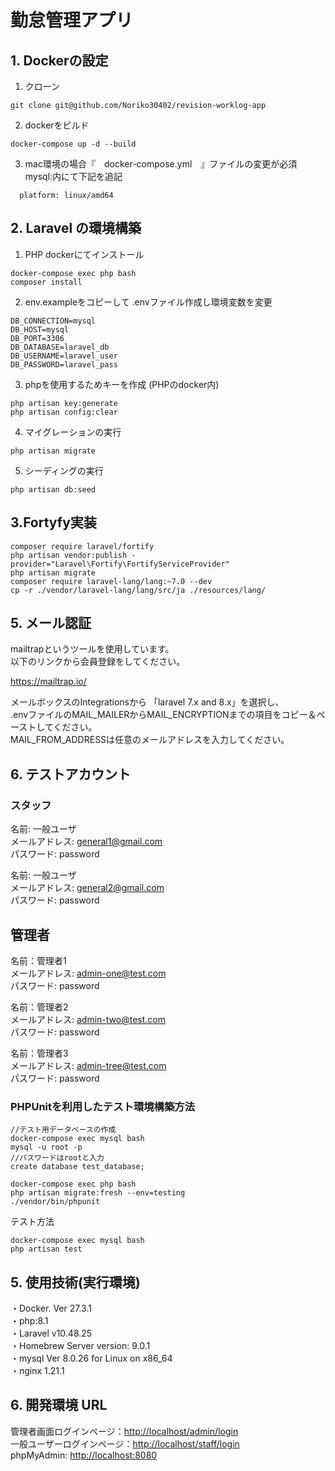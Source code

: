 # 勤怠管理アプリ

## 1. Dockerの設定

1. クローン

```
git clone git@github.com/Noriko30402/revision-worklog-app
 ```

2. dockerをビルド

```
docker-compose up -d --build
```

3. mac環境の場合『　docker-compose.yml　』ファイルの変更が必須<br>
   mysql:内にて下記を追記

  ```
    platform: linux/amd64
  ```

## 2. Laravel の環境構築

1. PHP dockerにてインストール

```
docker-compose exec php bash
composer install
 ```

2. env.exampleをコピーして .envファイル作成し環境変数を変更

```
DB_CONNECTION=mysql
DB_HOST=mysql
DB_PORT=3306
DB_DATABASE=laravel_db
DB_USERNAME=laravel_user
DB_PASSWORD=laravel_pass
```

3. phpを使用するためキーを作成 (PHPのdocker内)

```
php artisan key:generate
php artisan config:clear
```

4. マイグレーションの実行

```
php artisan migrate
```

5. シーディングの実行

```
php artisan db:seed
```

## 3.Fortyfy実装

```
composer require laravel/fortify
php artisan vendor:publish -provider="Laravel\Fortify\FortifyServiceProvider"
php artisan migrate
composer require laravel-lang/lang:~7.0 --dev
cp -r ./vendor/laravel-lang/lang/src/ja ./resources/lang/
```

## 5. メール認証

mailtrapというツールを使用しています。<br>
以下のリンクから会員登録をしてください。　

<https://mailtrap.io/>

メールボックスのIntegrationsから 「laravel 7.x and 8.x」を選択し、<br>
.envファイルのMAIL_MAILERからMAIL_ENCRYPTIONまでの項目をコピー＆ペーストしてください。<br>
MAIL_FROM_ADDRESSは任意のメールアドレスを入力してください。　

## 6. テストアカウント
### スタッフ<br>
名前: 一般ユーザ<br>
メールアドレス: general1@gmail.com　<br>
パスワード: password<br>

名前: 一般ユーザ<br>
メールアドレス: general2@gmail.com<br>
パスワード: password

##  管理者<br>
名前：管理者1<br>
メールアドレス: admin-one@test.com<br>
パスワード: password<br>

名前：管理者2<br>
メールアドレス: admin-two@test.com<br>
パスワード: password<br>

名前：管理者3<br>
メールアドレス: admin-tree@test.com<br>
パスワード: password<br>

 
### PHPUnitを利用したテスト環境構築方法

```
//テスト用データベースの作成
docker-compose exec mysql bash
mysql -u root -p
//パスワードはrootと入力
create database test_database;

docker-compose exec php bash
php artisan migrate:fresh --env=testing
./vendor/bin/phpunit
```
テスト方法
```
docker-compose exec mysql bash
php artisan test
```

## 5. 使用技術(実行環境)

・Docker. Ver 27.3.1<br>
・php:8.1<br>
・Laravel v10.48.25<br>
・Homebrew Server version: 9.0.1<br>
・mysql  Ver 8.0.26 for Linux on x86_64<br>
・nginx  1.21.1

## 6. 開発環境 URL

管理者画面ログインページ：<http://localhost/admin/login><br>
一般ユーザーログインページ：<http://localhost/staff/login><br>
phpMyAdmin: <http://localhost:8080>
